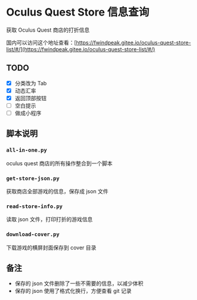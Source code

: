 # Oculus Quest Store 信息查询

获取 Oculus Quest 商店的打折信息

国内可以访问这个地址查看：[https://fwindpeak.gitee.io/oculus-quest-store-list/#/](https://fwindpeak.gitee.io/oculus-quest-store-list/#/)

## TODO

- [x] 分类改为 Tab
- [x] 动态汇率
- [x] 返回顶部按钮
- [ ] 空白提示
- [ ] 做成小程序

## 脚本说明

### `all-in-one.py`

oculus quest 商店的所有操作整合到一个脚本

### `get-store-json.py`

获取商店全部游戏的信息，保存成 json 文件

### `read-store-info.py`

读取 json 文件，打印打折的游戏信息

### `download-cover.py`

下载游戏的横屏封面保存到 cover 目录

## 备注

- 保存的 json 文件删除了一些不需要的信息，以减少体积
- 保存的 json 使用了格式化换行，方便查看 git 记录
